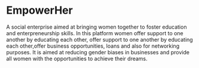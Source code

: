 # EmpowerHer
A social enterprise aimed at bringing women together to foster education and enterpreneurship skills. In this platform women offer support to one another
by educating each other, offer support to one another by educating each other,offer business opportunities, loans and also for networking purposes.
It is aimed at reducing gender biases in businesses and provide all women with the opportunities to achieve their dreams.
